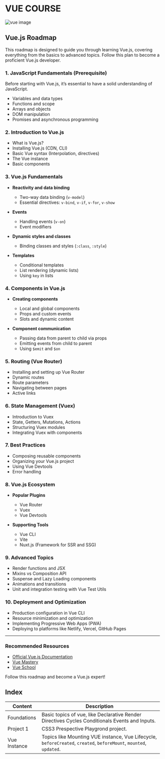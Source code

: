# VUE COURSE

![vue image](https://repository-images.githubusercontent.com/191117003/a3b1f600-8b7e-11e9-8919-695ab3bcc877)

## Vue.js Roadmap

This roadmap is designed to guide you through learning Vue.js, covering everything from the basics to advanced topics. Follow this plan to become a proficient Vue.js developer.

### 1. JavaScript Fundamentals (Prerequisite)
Before starting with Vue.js, it’s essential to have a solid understanding of JavaScript.

- Variables and data types
- Functions and scope
- Arrays and objects
- DOM manipulation
- Promises and asynchronous programming

### 2. Introduction to Vue.js
- What is Vue.js?
- Installing Vue.js (CDN, CLI)
- Basic Vue syntax (Interpolation, directives)
- The Vue instance
- Basic components

### 3. Vue.js Fundamentals
- **Reactivity and data binding**
  - Two-way data binding (`v-model`)
  - Essential directives: `v-bind`, `v-if`, `v-for`, `v-show`

- **Events**
  - Handling events (`v-on`)
  - Event modifiers

- **Dynamic styles and classes**
  - Binding classes and styles (`:class`, `:style`)

- **Templates**
  - Conditional templates
  - List rendering (dynamic lists)
  - Using `key` in lists

### 4. Components in Vue.js
- **Creating components**
  - Local and global components
  - Props and custom events
  - Slots and dynamic content

- **Component communication**
  - Passing data from parent to child via props
  - Emitting events from child to parent
  - Using `$emit` and `$on`

### 5. Routing (Vue Router)
- Installing and setting up Vue Router
- Dynamic routes
- Route parameters
- Navigating between pages
- Active links

### 6. State Management (Vuex)
- Introduction to Vuex
- State, Getters, Mutations, Actions
- Structuring Vuex modules
- Integrating Vuex with components

### 7. Best Practices
- Composing reusable components
- Organizing your Vue.js project
- Using Vue Devtools
- Error handling

### 8. Vue.js Ecosystem
- **Popular Plugins**
  - Vue Router
  - Vuex
  - Vue Devtools

- **Supporting Tools**
  - Vue CLI
  - Vite
  - Nuxt.js (Framework for SSR and SSG)

### 9. Advanced Topics
- Render functions and JSX
- Mixins vs Composition API
- Suspense and Lazy Loading components
- Animations and transitions
- Unit and integration testing with Vue Test Utils

### 10. Deployment and Optimization
- Production configuration in Vue CLI
- Resource minimization and optimization
- Implementing Progressive Web Apps (PWA)
- Deploying to platforms like Netlify, Vercel, GitHub Pages

---

### Recommended Resources
- [Official Vue.js Documentation](https://vuejs.org/)
- [Vue Mastery](https://www.vuemastery.com/)
- [Vue School](https://vueschool.io/)

Follow this roadmap and become a Vue.js expert!


## Index

| Content      | Description                                                                                                        |
| ------------ | ------------------------------------------------------------------------------------------------------------------ |
| Foundations  | Basic topics of vue, like Declarative Render Directives Cycles Conditionals Events and Inputs.                     |
| Project 1    | CSS3 Prespective Playgrond project.                                                                                |
| Vue Instance | Topics like Mounting VUE instance, Vue Lifecycle, `beforeCreated`, `created`, `beforeMount`, `mounted`, `updated`. |
